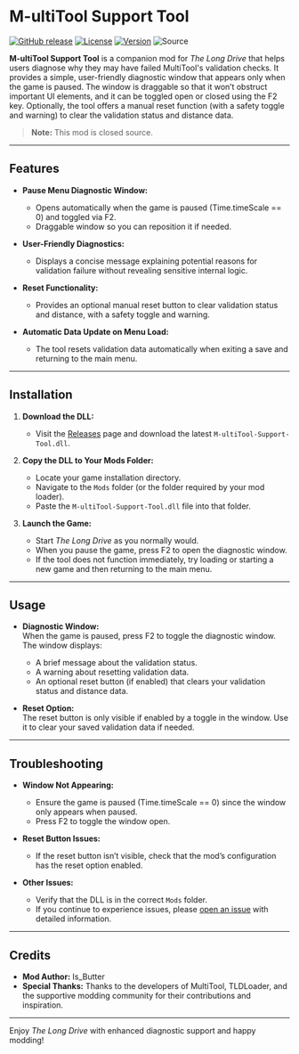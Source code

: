 # M-ultiTool Support Tool
[![GitHub release](https://img.shields.io/github/release/Is-Butter/M-ultiTool-Support-Tool.svg)](https://github.com/Is-Butter/M-ultiTool-Support-Tool/releases) [![License](https://img.shields.io/github/license/Is-Butter/M-ultiTool-Support-Tool.svg)](LICENSE) [![Version](https://img.shields.io/badge/version-1.0-blue.svg)](https://github.com/Is-Butter/M-ultiTool-Support-Tool/releases) ![Source](https://img.shields.io/badge/Source-Closed-red.svg)

**M-ultiTool Support Tool** is a companion mod for *The Long Drive* that helps users diagnose why they may have failed MultiTool's validation checks. It provides a simple, user-friendly diagnostic window that appears only when the game is paused. The window is draggable so that it won’t obstruct important UI elements, and it can be toggled open or closed using the F2 key. Optionally, the tool offers a manual reset function (with a safety toggle and warning) to clear the validation status and distance data.

> **Note:** This mod is closed source.

---

## Features

- **Pause Menu Diagnostic Window:**  
  - Opens automatically when the game is paused (Time.timeScale == 0) and toggled via F2.
  - Draggable window so you can reposition it if needed.
  
- **User-Friendly Diagnostics:**  
  - Displays a concise message explaining potential reasons for validation failure without revealing sensitive internal logic.
  
- **Reset Functionality:**  
  - Provides an optional manual reset button to clear validation status and distance, with a safety toggle and warning.
  
- **Automatic Data Update on Menu Load:**  
  - The tool resets validation data automatically when exiting a save and returning to the main menu.

---

## Installation

1. **Download the DLL:**
   - Visit the [Releases](https://github.com/Is-Butter/M-ultiTool-Support-Tool/releases) page and download the latest `M-ultiTool-Support-Tool.dll`.

2. **Copy the DLL to Your Mods Folder:**
   - Locate your game installation directory.
   - Navigate to the `Mods` folder (or the folder required by your mod loader).
   - Paste the `M-ultiTool-Support-Tool.dll` file into that folder.

3. **Launch the Game:**
   - Start *The Long Drive* as you normally would.
   - When you pause the game, press F2 to open the diagnostic window.
   - If the tool does not function immediately, try loading or starting a new game and then returning to the main menu.

---

## Usage

- **Diagnostic Window:**  
  When the game is paused, press F2 to toggle the diagnostic window. The window displays:
  - A brief message about the validation status.
  - A warning about resetting validation data.
  - An optional reset button (if enabled) that clears your validation status and distance data.

- **Reset Option:**  
  The reset button is only visible if enabled by a toggle in the window. Use it to clear your saved validation data if needed.

---

## Troubleshooting

- **Window Not Appearing:**  
  - Ensure the game is paused (Time.timeScale == 0) since the window only appears when paused.
  - Press F2 to toggle the window open.
  
- **Reset Button Issues:**  
  - If the reset button isn’t visible, check that the mod’s configuration has the reset option enabled.
  
- **Other Issues:**  
  - Verify that the DLL is in the correct `Mods` folder.
  - If you continue to experience issues, please [open an issue](https://github.com/Is-Butter/M-ultiTool-Support-Tool/issues) with detailed information.

---

## Credits

- **Mod Author:** Is_Butter  
- **Special Thanks:** Thanks to the developers of MultiTool, TLDLoader, and the supportive modding community for their contributions and inspiration.

---

Enjoy *The Long Drive* with enhanced diagnostic support and happy modding!
